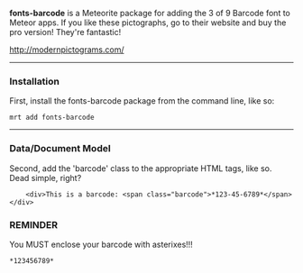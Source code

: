 **fonts-barcode** is a Meteorite package for adding the 3 of 9 Barcode font to Meteor apps.   If you like these pictographs, go to their website and buy the pro version!  They're fantastic!

http://modernpictograms.com/

------------------------
### Installation

First, install the fonts-barcode package from the command line, like so:

````
mrt add fonts-barcode
````

------------------------
### Data/Document Model

Second, add the 'barcode' class to the appropriate HTML tags, like so.  Dead simple, right?

````
    <div>This is a barcode: <span class="barcode">*123-45-6789*</span></div>
````


### **REMINDER**

You MUST enclose your barcode with asterixes!!!

````
*123456789*
````
